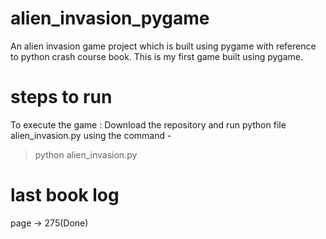 # alien_invasion_pygame
An alien invasion game project which is built using pygame with reference to python crash course book.
This is my first game built using pygame. 

# steps to run 
To execute the game : 
Download the repository and run python file alien_invasion.py using the command - 
> python alien_invasion.py 

# last book log 
page -> 275(Done)